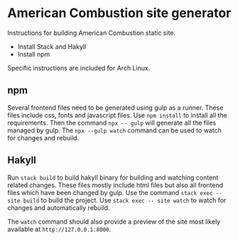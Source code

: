 # American Combustion site generator

Instructions for building American Combustion static site.

- Install Stack and Hakyll
- Install npm

Specific instructions are included for Arch Linux.

## npm

Several frontend files need to be generated using gulp as a runner. These files include css, fonts and javascript files. Use `npm install` to install all the requirements.
Then the command `npx -- gulp` will generate all the files managed by gulp. The `npx --gulp watch` command can be used to watch for changes and rebuild.

## Hakyll

Run `stack build` to build hakyll binary for building and watching content related changes.
These files mostly include html files but also all frontend files which have been changed by gulp.
Use the command `stack exec -- site build` to build the project.
Use `stack exec -- site watch` to watch for changes and automatically rebuild.

The `watch` command should also provide a preview of the site most likely available at `http://127.0.0.1:8000`.
